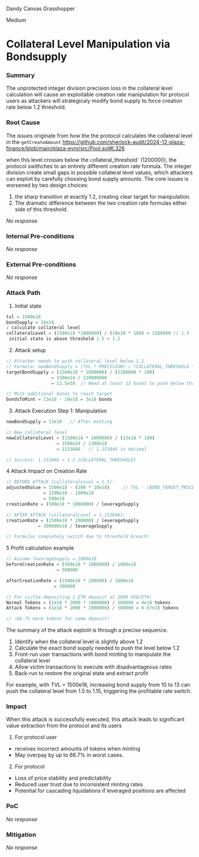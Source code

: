 Dandy Canvas Grasshopper

Medium

# Collateral Level Manipulation via Bondsupply

### Summary
The unprotected integer division precision loss in the collateral level calculation will cause an exploitable creation rate manipulation for protocol users as attackers will strategicaly modify bond supply to force creation rate below  1.2 threshold.

### Root Cause
The issues originate from how the the protocol calculates the collateral level in the `getCreateAmount`
https://github.com/sherlock-audit/2024-12-plaza-finance/blob/main/plaza-evm/src/Pool.sol#L326

when this level crosses below the `c`ollateral_threshold` (1200000), the protocol swithches to an entirely different creation rate formula. The integer division create small gaps in possible collateral level values, which attackers can exploit by carefully choosing bond supply amounts.
The core issues is worsened by two design choices:
1. the sharp transition at exactly 1.2, creating clear target for manipulation.
2. The dramatic difference between the two creation rate formulas either side of this threshold.

_No response_

### Internal Pre-conditions

_No response_

### External Pre-conditions

_No response_

### Attack Path

1. Initial state
```javascript
tvl = 1500e18 
bondSupply = 10e18
/ calculate collateral level
collateralLevel = (1500e18 *1000000) / (10e18 * 100) = 1500000 // 1.5  in decimal
 initial state is above threshold 1.5 > 1.2
```
2. Attack setup
```javascript
// Attacker needs to push collateral level below 1.2
// Formula: newBondSupply = (TVL * PRECISION) / (COLLATERAL_THRESHOLD * BOND_TARGET_PRICE)
targetBondSupply = (1500e18 * 1000000) / (1200000 * 100)
                 = 1500e24 / 120000000
                 = 12.5e18  // Need at least 13 bonds to push below threshold

// Mint additional bonds to reach target
bondsToMint = 13e18 - 10e18 = 3e18 bonds
```
3. Attack Execution Step 1: Manipulation
```javascript
newBondSupply = 13e18   // After minting

// New collateral level
newCollateralLevel = (1500e18 * 1000000) / (13e18 * 100)
                   = 1500e24 / 1300e18
                   = 1153846   // 1.153846 in decimal

// Success: 1.153846 < 1.2 (COLLATERAL_THRESHOLD)
```
4 Attack Impact on Creation Rate
```javascript
// BEFORE ATTACK (collateralLevel = 1.5):
adjustedValue = 1500e18 - (100 * 10e18)     // TVL - (BOND_TARGET_PRICE * bondSupply)
              = 1500e18 - 1000e18 
              = 500e18
creationRate = (500e18 * 1000000) / leverageSupply

// AFTER ATTACK (collateralLevel = 1.153846):
creationRate = (1500e18 * 200000) / leverageSupply
            = 300000e18 / leverageSupply

// Formulas completely switch due to threshold breach!
```
5 Profit calculation example
```javascript
// Assume leverageSupply = 1000e18
beforeCreationRate = (500e18 * 1000000) / 1000e18 
                   = 500000

afterCreationRate = (1500e18 * 200000) / 1000e18
                  = 300000

// For victim depositing 1 ETH deposit at 2000 USD/ETH:
Normal Tokens = (1e18 * 2000 * 1000000) / 500000 = 4e18 tokens
Attack Tokens = (1e18 * 2000 * 1000000) / 300000 = 6.67e18 tokens

// ~66.7% more tokens for same deposit!
```
The summary of the attack exploiit is through a precise sequence.
1. Identify when the collateral level is slightly above 1.2
2. Calculate the exact bond supply needed to push the level below 1.2
3. Front-run user transactions with bond minting to manipulate the collateral level
4. Allow victim transactions to execute with disadvantageous rates
5. Back-run to restore the original state and extract profit

For example, with TVL = 1500e18, increasing bond supply from 10 to 13 can push the collateral level from 1.5 to 1.15, triggering the profitable rate switch.

### Impact

When this attack is successfully executed, this attack leads to significant value extraction from the protocol and its users
 1. For protocol user
 - receives incorrect amounts of tokens when minting
 - May overpay by up to 66.7% in worst cases. 
 2. For protocol
 - Loss of price stability and predictability
- Reduced user trust due to inconsistent minting rates
- Potential for cascading liquidations if leveraged positions are affected

### PoC

_No response_

### Mitigation

_No response_